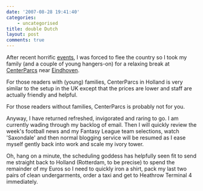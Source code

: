```yaml
---
date: '2007-08-28 19:41:40'
categories:
    - uncategorised
title: double Dutch
layout: post
comments: true
---
```


After recent horrific
[events](http://news.bbc.co.uk/sport1/hi/football/eng_prem/6941879.stm),
I was forced to flee the country so I took my family (and a couple of
young hangers-on) for a relaxing break at
[CenterParcs](http://www.centerparcs.com/EN/GB/villages/kempervennen)
near
[Eindhoven](http://www.nbrightside.com/blog/2006/02/19/poor-mans-satellite-navigation/).

For those readers with (young) families, CenterParcs in Holland is very
similar to the setup in the UK except that the prices are lower and
staff are actually friendly and helpful.

For those readers without families, CenterParcs is probably not for you.

Anyway, I have returned refreshed, invigorated and raring to go. I am
currently wading through my backlog of email. Then I will quickly review
the week's football news and my Fantasy League team selections, watch
'Saxondale' and then normal blogging service will be resumed as I ease
myself gently back into work and scale my ivory tower.

Oh, hang on a minute, the scheduling goddess has helpfully seen fit to
send me straight back to Holland (Rotterdam, to be precise) to spend the
remainder of my Euros so I need to quickly iron a shirt, pack my last
two pairs of clean undergarments, order a taxi and get to Heathrow
Terminal 4 immediately.
